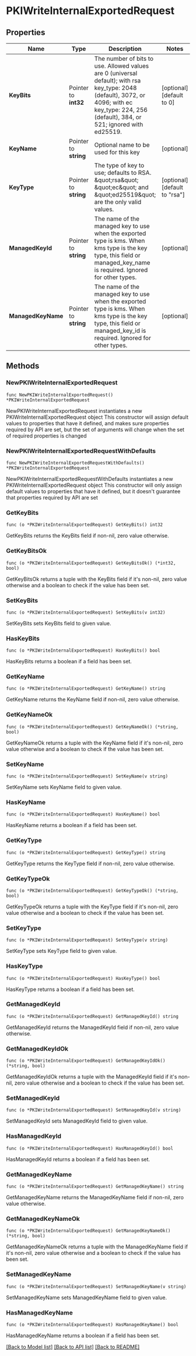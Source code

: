 # PKIWriteInternalExportedRequest

## Properties

Name | Type | Description | Notes
------------ | ------------- | ------------- | -------------
**KeyBits** | Pointer to **int32** | The number of bits to use. Allowed values are 0 (universal default); with rsa key_type: 2048 (default), 3072, or 4096; with ec key_type: 224, 256 (default), 384, or 521; ignored with ed25519. | [optional] [default to 0]
**KeyName** | Pointer to **string** | Optional name to be used for this key | [optional] 
**KeyType** | Pointer to **string** | The type of key to use; defaults to RSA. \&quot;rsa\&quot; \&quot;ec\&quot; and \&quot;ed25519\&quot; are the only valid values. | [optional] [default to "rsa"]
**ManagedKeyId** | Pointer to **string** | The name of the managed key to use when the exported type is kms. When kms type is the key type, this field or managed_key_name is required. Ignored for other types. | [optional] 
**ManagedKeyName** | Pointer to **string** | The name of the managed key to use when the exported type is kms. When kms type is the key type, this field or managed_key_id is required. Ignored for other types. | [optional] 

## Methods

### NewPKIWriteInternalExportedRequest

`func NewPKIWriteInternalExportedRequest() *PKIWriteInternalExportedRequest`

NewPKIWriteInternalExportedRequest instantiates a new PKIWriteInternalExportedRequest object
This constructor will assign default values to properties that have it defined,
and makes sure properties required by API are set, but the set of arguments
will change when the set of required properties is changed

### NewPKIWriteInternalExportedRequestWithDefaults

`func NewPKIWriteInternalExportedRequestWithDefaults() *PKIWriteInternalExportedRequest`

NewPKIWriteInternalExportedRequestWithDefaults instantiates a new PKIWriteInternalExportedRequest object
This constructor will only assign default values to properties that have it defined,
but it doesn't guarantee that properties required by API are set

### GetKeyBits

`func (o *PKIWriteInternalExportedRequest) GetKeyBits() int32`

GetKeyBits returns the KeyBits field if non-nil, zero value otherwise.

### GetKeyBitsOk

`func (o *PKIWriteInternalExportedRequest) GetKeyBitsOk() (*int32, bool)`

GetKeyBitsOk returns a tuple with the KeyBits field if it's non-nil, zero value otherwise
and a boolean to check if the value has been set.

### SetKeyBits

`func (o *PKIWriteInternalExportedRequest) SetKeyBits(v int32)`

SetKeyBits sets KeyBits field to given value.

### HasKeyBits

`func (o *PKIWriteInternalExportedRequest) HasKeyBits() bool`

HasKeyBits returns a boolean if a field has been set.

### GetKeyName

`func (o *PKIWriteInternalExportedRequest) GetKeyName() string`

GetKeyName returns the KeyName field if non-nil, zero value otherwise.

### GetKeyNameOk

`func (o *PKIWriteInternalExportedRequest) GetKeyNameOk() (*string, bool)`

GetKeyNameOk returns a tuple with the KeyName field if it's non-nil, zero value otherwise
and a boolean to check if the value has been set.

### SetKeyName

`func (o *PKIWriteInternalExportedRequest) SetKeyName(v string)`

SetKeyName sets KeyName field to given value.

### HasKeyName

`func (o *PKIWriteInternalExportedRequest) HasKeyName() bool`

HasKeyName returns a boolean if a field has been set.

### GetKeyType

`func (o *PKIWriteInternalExportedRequest) GetKeyType() string`

GetKeyType returns the KeyType field if non-nil, zero value otherwise.

### GetKeyTypeOk

`func (o *PKIWriteInternalExportedRequest) GetKeyTypeOk() (*string, bool)`

GetKeyTypeOk returns a tuple with the KeyType field if it's non-nil, zero value otherwise
and a boolean to check if the value has been set.

### SetKeyType

`func (o *PKIWriteInternalExportedRequest) SetKeyType(v string)`

SetKeyType sets KeyType field to given value.

### HasKeyType

`func (o *PKIWriteInternalExportedRequest) HasKeyType() bool`

HasKeyType returns a boolean if a field has been set.

### GetManagedKeyId

`func (o *PKIWriteInternalExportedRequest) GetManagedKeyId() string`

GetManagedKeyId returns the ManagedKeyId field if non-nil, zero value otherwise.

### GetManagedKeyIdOk

`func (o *PKIWriteInternalExportedRequest) GetManagedKeyIdOk() (*string, bool)`

GetManagedKeyIdOk returns a tuple with the ManagedKeyId field if it's non-nil, zero value otherwise
and a boolean to check if the value has been set.

### SetManagedKeyId

`func (o *PKIWriteInternalExportedRequest) SetManagedKeyId(v string)`

SetManagedKeyId sets ManagedKeyId field to given value.

### HasManagedKeyId

`func (o *PKIWriteInternalExportedRequest) HasManagedKeyId() bool`

HasManagedKeyId returns a boolean if a field has been set.

### GetManagedKeyName

`func (o *PKIWriteInternalExportedRequest) GetManagedKeyName() string`

GetManagedKeyName returns the ManagedKeyName field if non-nil, zero value otherwise.

### GetManagedKeyNameOk

`func (o *PKIWriteInternalExportedRequest) GetManagedKeyNameOk() (*string, bool)`

GetManagedKeyNameOk returns a tuple with the ManagedKeyName field if it's non-nil, zero value otherwise
and a boolean to check if the value has been set.

### SetManagedKeyName

`func (o *PKIWriteInternalExportedRequest) SetManagedKeyName(v string)`

SetManagedKeyName sets ManagedKeyName field to given value.

### HasManagedKeyName

`func (o *PKIWriteInternalExportedRequest) HasManagedKeyName() bool`

HasManagedKeyName returns a boolean if a field has been set.


[[Back to Model list]](../README.md#documentation-for-models) [[Back to API list]](../README.md#documentation-for-api-endpoints) [[Back to README]](../README.md)


